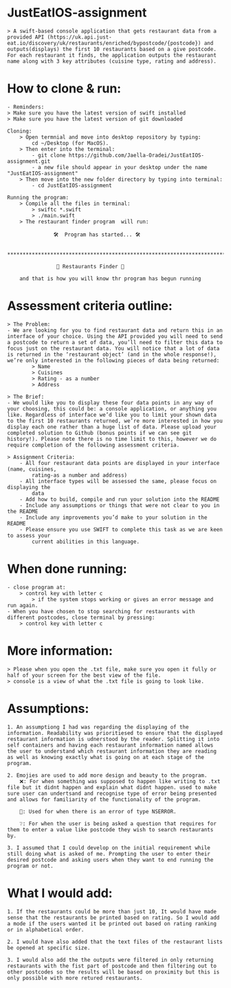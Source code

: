 # JustEatIOS-assignment
    > A swift-based console application that gets restaurant data from a provided API (https://uk.api.just-eat.io/discovery/uk/restaurants/enriched/bypostcode/{postcode}) and outputs(displays) the first 10 restaurants based on a give postcode. For each restaurant it finds, the application outputs the restaurant name along with 3 key attributes (cuisine type, rating and address).


# How to clone & run:
    - Reminders:
    > Make sure you have the latest version of swift installed 
    > Make sure you have the latest version of git downloaded
    
    Cloning:
        > Open termnial and move into desktop repository by typing:
            cd ~/Desktop (for MacOS).
        > Then enter into the terminal:
            - git clone https://github.com/Jaella-Oradei/JustEatIOS-assignment.git
            - a new file should appear in your desktop under the name "JustEatIOS-assignment"
        > Then move into the new folder directory by typing into terminal: 
            - cd JustEatIOS-assignment
    
    Running the program: 
        > Compile all the files in terminal:
            > swiftc *.swift 
            > ./main.swift
        > The restaurant finder program  will run: 
        
                   🛠️  Program has started... 🛠️

      *********************************************************************** 

                    🧾 Restaurants Finder 🧾 
        
        and that is how you will know thr program has begun running
    


# Assessment criteria outline:
    > The Problem:
    - We are looking for you to find restaurant data and return this in an interface of your choice. Using the API provided you will need to send a postcode to return a set of data, you’ll need to filter this data to focus just on the restaurant data. You will notice that a lot of data is returned in the ‘restaurant object’ (and in the whole response!), we’re only interested in the following pieces of data being returned:
            > Name
            > Cuisines
            > Rating - as a number
            > Address

    > The Brief: 
    - We would like you to display these four data points in any way of your choosing, this could be: a console application, or anything you like. Regardless of interface we’d like you to limit your shown data to the first 10 restaurants returned, we’re more interested in how you display each one rather than a huge list of data. Please upload your completed solution to Github (bonus points if we can see git history!). Please note there is no time limit to this, however we do require completion of the following assessment criteria.
    
    > Assignment Criteria: 
        - All four restaurant data points are displayed in your interface (name, cuisines,
            rating-as a number and address)
        - All interface types will be assessed the same, please focus on displaying the
            data
        - Add how to build, compile and run your solution into the README
        - Include any assumptions or things that were not clear to you in the README
        - Include any improvements you’d make to your solution in the README
        - Please ensure you use SWIFT to complete this task as we are keen to assess your
            current abilities in this language.
        
    
# When done running:
    - close program at: 
        > control key with letter c
            > if the system stops working or gives an error message and run again.
    - When you have chosen to stop searching for restaurants with different postcodes, close terminal by pressing:
        > control key with letter c
        
        
# More information: 
    > Please when you open the .txt file, make sure you open it fully or half of your screen for the best view of the file.
    > console is a view of what the .txt file is going to look like.

# Assumptions:

    1. An assumptiong I had was regarding the displaying of the information. Readability was prioritiesed to ensure that the displayed restaurant information is udnerstood by the reader. Splitting it into self containers and having each restaurant information named allows the user to understand which restaurant information they are reading as well as knowing exactly what is going on at each stage of the program.
    
    2. Emojies are used to add more design and beauty to the program. 
        ❌: For when something was supposed to happen like writing to .txt file but it didnt happen and explain what didnt happen. used to make sure user can undertsand and recognise type of error being presented and allows for familiarity of the functionality of the program.
        
        🚫: Used for when there is an error of type NSERROR. 
        
        ❔: For when the user is being asked a question that requires for them to enter a value like postcode they wish to search restaurants by.
    
    3. I assumed that I could develop on the initial requirement while still doing what is asked of me. Prompting the user to enter their desired postcode and asking users when they want to end running the program or not.


# What I would add:
    1. If the restaurants could be more than just 10, It would have made sense that the restaurants be printed based on rating. So I would add a mode if the users wanted it be printed out based on rating ranking or in alphabetical order.

    2. I would have also added that the text files of the restaurant lists be opened at specific size. 

    3. I would also add the the outputs were filtered in only returning restaurants with the fist part of postcode and then filtering out to other postcodes so the results will be based on proximity but this is only possible with more retured restaurants.




